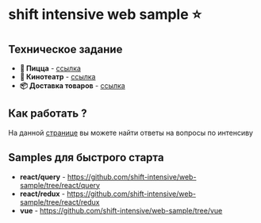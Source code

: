# **shift intensive web sample ⭐️**

## Техническое задание

- **🍕 Пицца** - [ссылка](https://omniscient-honeydew-f15.notion.site/efe624e43fa94004b37acc093565fa18)
- **🍿 Кинотеатр** - [ссылка](https://omniscient-honeydew-f15.notion.site/90eef6b45a7843158d5731a1d4fd2440)
- **📦 Доставка товаров** - [ссылка](https://omniscient-honeydew-f15.notion.site/7c46a3a33c8946bc8353d852afbf39a1)

## Как работать ?

На данной [странице](https://www.notion.so/2602fbc1bf3045b08a14bc0ae06304a9) вы можете найти ответы на вопросы по интенсиву

## Samples для быстрого старта

- **react/query** - https://github.com/shift-intensive/web-sample/tree/react/query
- **react/redux** - https://github.com/shift-intensive/web-sample/tree/react/redux
- **vue** - https://github.com/shift-intensive/web-sample/tree/vue
